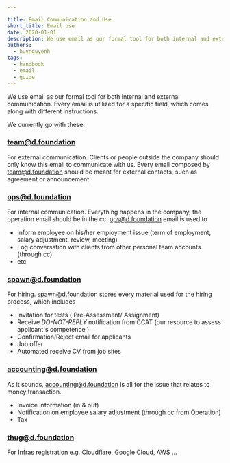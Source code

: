 ```yaml
---

title: Email Communication and Use
short_title: Email use
date: 2020-01-01
description: We use email as our formal tool for both internal and external communication. Every email is utilized for a specific field, which comes along with different instructions.  
authors:
  - huynguyenh
tags: 
  - handbook
  - email
  - guide
---
```


We use email as our formal tool for both internal and external communication.
Every email is utilized for a specific field, which comes along with different instructions.

We currently go with these:

### <team@d.foundation>

For external communication. Clients or people outside the company should only know this email to communicate with us. Every email composed by <team@d.foundation> should be meant for external contacts, such as agreement or announcement.

### <ops@d.foundation>

For internal communication. Everything happens in the company, the operation email should be in the cc. <ops@d.foundation> email is used to

- Inform employee on his/her employment issue (term of employment, salary adjustment, review, meeting)
- Log conversation with clients from other personal team accounts (through cc)
- etc

### <spawn@d.foundation>

For hiring. <spawn@d.foundation> stores every material used for the hiring process, which includes

- Invitation for tests ( Pre-Assessment/ Assignment)
- Receive *DO-NOT-REPLY* notification from CCAT (our resource to assess applicant's competence )
- Confirmation/Reject email for applicants
- Job offer
- Automated receive CV from job sites

### <accounting@d.foundation>

As it sounds, <accounting@d.foundation> is all for the issue that relates to money transaction.

- Invoice information (in & out)
- Notification on employee salary adjustment (through cc from Operation)
- Tax

### <thug@d.foundation>

For Infras registration e.g. Cloudflare, Google Cloud, AWS ...
